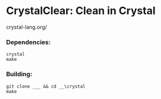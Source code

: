 # CrystalClear: Clean in Crystal
crystal-lang.org/

### Dependencies:
``` shell
crystal
make
```

### Building:
``` shell
git clone ___ && cd __\crystal
make
```
